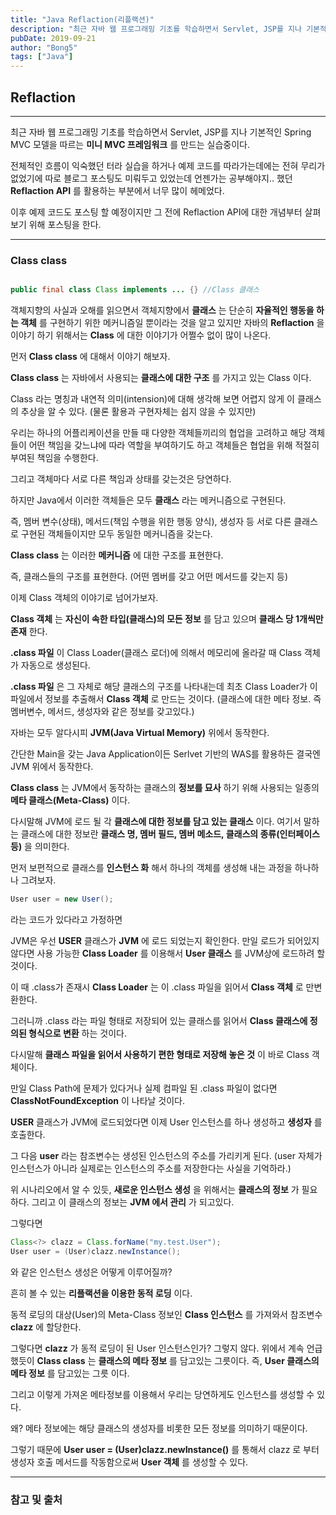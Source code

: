 ```yaml
---
title: "Java Reflaction(리플랙션)"
description: "최근 자바 웹 프로그래밍 기초를 학습하면서 Servlet, JSP를 지나 기본적인 Spring MVC 모델을 따르는 __미니 MVC 프레임워크__ 를 만드는 실습중이다."
pubDate: 2019-09-21
author: "Bong5"
tags: ["Java"]
---
```

## Reflaction

---

최근 자바 웹 프로그래밍 기초를 학습하면서 Servlet, JSP를 지나 기본적인 Spring MVC 모델을 따르는 __미니 MVC 프레임워크__ 를 만드는 실습중이다.

전체적인 흐름이 익숙했던 터라 실습을 하거나 예제 코드를 따라가는데에는 전혀 무리가 없었기에 따로 블로그 포스팅도 미뤄두고 있었는데 언젠가는 공부해야지.. 했던 __Reflaction API__ 를 활용하는 부분에서 너무 많이 헤메었다.

이후 예제 코드도 포스팅 할 예정이지만 그 전에 Reflaction API에 대한 개념부터 살펴보기 위해 포스팅을 한다.

---


### Class class

```Java

public final class Class implements ... {} //Class 클래스

```

객체지향의 사실과 오해를 읽으면서 객체지향에서 __클래스__ 는 단순히 __자율적인 행동을 하는 객체__ 를 구현하기 위한 메커니즘일 뿐이라는 것을 알고 있지만 자바의 __Reflaction__ 을 이야기 하기 위해서는 __Class__ 에 대한 이야기가 어쩔수 없이 많이 나온다.

먼저 __Class class__ 에 대해서 이야기 해보자.

__Class class__ 는 자바에서 사용되는 __클래스에 대한 구조__ 를 가지고 있는 Class 이다.

Class 라는 명칭과 내연적 의미(intension)에 대해 생각해 보면 어렵지 않게 이 클래스의 추상을 알 수 있다. (물론 활용과 구현자체는 쉽지 않을 수 있지만)

우리는 하나의 어플리케이션을 만들 때 다양한 객체들끼리의 협업을 고려하고 해당 객체들이 어떤 책임을 갖느냐에 따라 역할을 부여하기도 하고 객체들은 협업을 위해 적절히 부여된 책임을 수행한다.

그리고 객체마다 서로 다른 책임과 상태를 갖는것은 당연하다.

하지만 Java에서 이러한 객체들은 모두 __클래스__ 라는 메커니즘으로 구현된다.

즉, 멤버 변수(상태), 메서드(책임 수행을 위한 행동 양식), 생성자 등 서로 다른 클래스로 구현된 객체들이지만 모두 동일한 메커니즘을 갖는다.

__Class class__ 는 이러한 __메커니즘__ 에 대한 구조를 표현한다.

즉, 클래스들의 구조를 표현한다. (어떤 멤버를 갖고 어떤 메서드를 갖는지 등)

이제 Class 객체의 이야기로 넘어가보자.

__Class 객체__ 는 __자신이 속한 타입(클래스)의 모든 정보__ 를 담고 있으며 __클래스 당 1개씩만 존재__ 한다.

__.class 파일__ 이 Class Loader(클래스 로더)에 의해서 메모리에 올라갈 때 Class 객체가 자동으로 생성된다.

__.class 파일__ 은 그 자체로 해당 클래스의 구조를 나타내는데 최초 Class Loader가 이 파일에서 정보를 추출해서 __Class 객체__ 로 만드는 것이다. (클래스에 대한 메타 정보. 즉 멤버변수, 메서드, 생성자와 같은 정보를 갖고있다.)

자바는 모두 알다시피 __JVM(Java Virtual Memory)__ 위에서 동작한다.

간단한 Main을 갖는 Java Application이든 Serlvet 기반의 WAS를 활용하든 결국엔 JVM 위에서 동작한다.

__Class class__ 는 JVM에서 동작하는 클래스의 __정보를 묘사__ 하기 위해 사용되는 일종의 __메타 클래스(Meta-Class)__ 이다.

다시말해 JVM에 로드 될 각 __클래스에 대한 정보를 담고 있는 클래스__ 이다.
여기서 말하는 클래스에 대한 정보란 __클래스 명, 멤버 필드, 멤버 메소드, 클래스의 종류(인터페이스 등)__ 을 의미한다.

먼저 보편적으로 클래스를 __인스턴스 화__ 해서 하나의 객체를 생성해 내는 과정을 하나하나 그려보자.

```Java
User user = new User();
```

라는 코드가 있다라고 가정하면

JVM은 우선 __USER__ 클래스가 __JVM__ 에 로드 되었는지 확인한다.
만일 로드가 되어있지 않다면 사용 가능한 __Class Loader__ 를 이용해서 __User 클래스__ 를 JVM상에 로드하려 할 것이다.

이 때 .class가 존재시 __Class Loader__ 는 이 .class 파일을 읽어서 __Class 객체__ 로 만변환한다.

그러니까 .class 라는 파일 형태로 저장되어 있는 클래스를 읽어서 __Class 클래스에 정의된 형식으로 변환__ 하는 것이다.

다시말해 __클래스 파일을 읽어서 사용하기 편한 형태로 저장해 놓은 것__ 이 바로 Class 객체이다.

만일 Class Path에 문제가 있다거나 실제 컴파일 된 .class 파일이 없다면 __ClassNotFoundException__ 이 나타날 것이다.

__USER__ 클래스가 JVM에 로드되었다면 이제 User 인스턴스를 하나 생성하고 __생성자__ 를 호출한다.

그 다음 __user__ 라는 참조변수는 생성된 인스턴스의 주소를 가리키게 된다. (user 자체가 인스턴스가 아니라 실제로는 인스턴스의 주소를 저장한다는 사실을 기억하라.)

위 시나리오에서 알 수 있듯, __새로운 인스턴스 생성__ 을 위해서는 __클래스의 정보__ 가 필요하다. 그리고 이 클래스의 정보는 __JVM 에서 관리__ 가 되고있다.

그렇다면  

```Java
Class<?> clazz = Class.forName("my.test.User");
User user = (User)clazz.newInstance();
```

와 같은 인스턴스 생성은 어떻게 이루어질까?

흔히 볼 수 있는 __리플랙션을 이용한 동적 로딩__ 이다.

동적 로딩의 대상(User)의 Meta-Class 정보인 __Class 인스턴스__ 를 가져와서 참조변수 __clazz__ 에 할당한다.

그렇다면 __clazz__ 가 동적 로딩이 된 User 인스턴스인가? 그렇지 않다. 위에서 계속 언급했듯이 __Class class__ 는 __클래스의 메타 정보__ 를 담고있는 그릇이다. 즉, __User 클래스의 메타 정보__ 를 담고있는 그릇 이다.

그리고 이렇게 가져온 메타정보를 이용해서 우리는 당연하게도 인스턴스를 생성할 수 있다.

왜? 메타 정보에는 해당 클래스의 생성자를 비롯한 모든 정보를 의미하기 때문이다.

그렇기 때문에 __User user = (User)clazz.newInstance()__ 를 통해서 clazz 로 부터 생성자 호출 메서드를 작동함으로써 __User 객체__ 를 생성할 수 있다.



---

### 참고 및 출처
